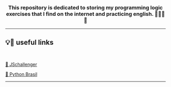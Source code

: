 <h3 align="center"> This repository is dedicated to storing my programming logic exercises that I find on the internet and practicing english. 👩🏻‍💻🎯 </h3>

<hr>

<h2><b>💡🔗  useful links </b></h2>
<br>

<a href="https://www.jschallenger.com/overview"> 🔸 JSchallenger </a> <br>

<a href="https://wiki.python.org.br/ListaDeExercicios"> 🔸 Python Brasil </a>

<hr>
